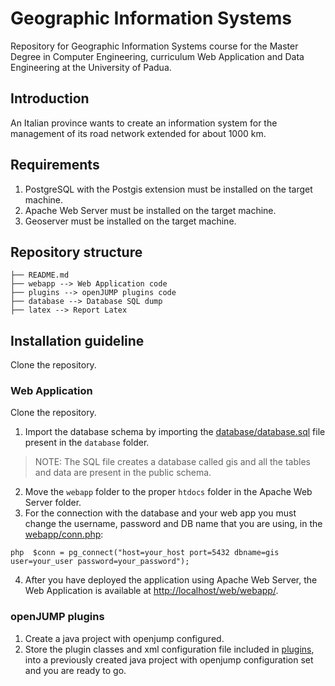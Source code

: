 # Geographic Information Systems 
Repository for Geographic Information Systems course for the Master Degree in Computer Engineering, curriculum Web Application and Data Engineering at the University of Padua.

## Introduction
An Italian province wants to create an information system for the management of its road network extended for about 1000 km.

## Requirements
1. PostgreSQL with the Postgis extension must be installed on the target machine.
2. Apache Web Server must be installed on the target machine.
3. Geoserver must be installed on the target machine.

## Repository structure
```
├── README.md
├── webapp --> Web Application code
├── plugins --> openJUMP plugins code
├── database --> Database SQL dump
├── latex --> Report Latex
```
## Installation guideline
 Clone the repository.
### Web Application
Clone the repository.
1. Import the database schema by importing the [database/database.sql](database/database.sql) file present in the `database` folder.
> NOTE: The SQL file creates a database called gis and all the tables and data are present in the public schema.
2. Move the `webapp` folder to the proper `htdocs` folder in the Apache Web Server folder.
3. For the connection with the database and your web app you must change the username, password and DB name that you are using, in the [webapp/conn.php](webapp/conn.php):

```php  $conn = pg_connect("host=your_host port=5432 dbname=gis user=your_user password=your_password");```

4. After you have deployed the application using Apache Web Server, the Web Application is available at [http://localhost/web/webapp/](http://localhost/web/webapp/).

### openJUMP plugins

1. Create a java project with openjump configured.
2. Store the plugin classes and xml configuration file included in [plugins](plugins), into a previously created java project with openjump configuration set and you are ready to go.
